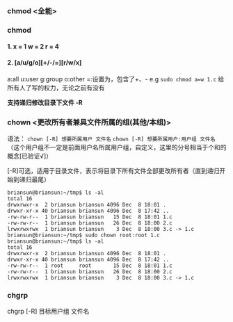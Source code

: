 ### chmod <全能>


### chmod
#### 1. x = 1 w = 2 r = 4
#### 2. [a/u/g/o][+/-/=][r/w/x]
a:all
u:user
g:group
o:other
=:设置为，包含了+、-
e.g
`sudo chmod a=w 1.c` 给所有人了写的权力，无论之前有没有

**支持递归修改目录下文件 -R**


### chown <更改所有者兼具文件所属的组(其他/本组)>
语法：
`chown [-R] 想要所属用户 文件名`
`chown [-R] 想要所属用户:用户组 文件名`（这个用户组不一定是前面用户名所属用户组，自定义，这里的分号相当于个和的概念[已验证√]）

[-R]可选，适用于目录文件，表示将目录下所有文件全部更改所有者（直到递归开始到递归最尾）

```
briansun@briansun:~/tmp$ ls -al
total 16
drwxrwxr-x  2 briansun briansun 4096 Dec  8 18:01 .
drwxr-xr-x 40 briansun briansun 4096 Dec  8 17:42 ..
-rw-rw-r--  1 briansun briansun   15 Dec  8 18:01 1.c
-rw-rw-r--  1 briansun briansun   26 Dec  8 18:00 2.c
lrwxrwxrwx  1 briansun briansun    3 Dec  8 18:00 3.c -> 1.c
briansun@briansun:~/tmp$ sudo chown root:root 1.c
briansun@briansun:~/tmp$ ls -al
total 16
drwxrwxr-x  2 briansun briansun 4096 Dec  8 18:01 .
drwxr-xr-x 40 briansun briansun 4096 Dec  8 17:42 ..
-rw-rw-r--  1 root     root       15 Dec  8 18:01 1.c
-rw-rw-r--  1 briansun briansun   26 Dec  8 18:00 2.c
lrwxrwxrwx  1 briansun briansun    3 Dec  8 18:00 3.c -> 1.c
```


### chgrp
chgrp [-R] 目标用户组 文件名